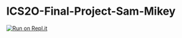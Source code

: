 # ICS2O-Final-Project-Sam-Mikey

[![Run on Repl.it](https://repl.it/badge/github/MikeyGloriani/ICS2O-Final-Project-Sam-Mikey)](https://repl.it/github/MikeyGloriani/ICS2O-Final-Project-Sam-Mikey)
